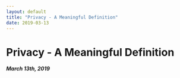 ```yaml
---
layout: default
title: "Privacy - A Meaningful Definition"
date: 2019-03-13
---
```


# Privacy - A Meaningful Definition
*__March 13th, 2019__*

